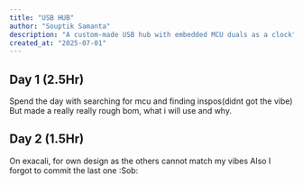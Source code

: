 ```yaml
---
title: "USB HUB"
author: "Souptik Samanta"
description: "A custom-made USB hub with embedded MCU duals as a clock"
created_at: "2025-07-01"
---
```

## Day 1 (2.5Hr)
Spend the day with searching for mcu and finding inspos(didnt got the vibe)
But made a really really rough bom, what i will use and why.


## Day 2 (1.5Hr)
On exacali, for own design as the others cannot match my vibes
Also I forgot to commit the last one :Sob: